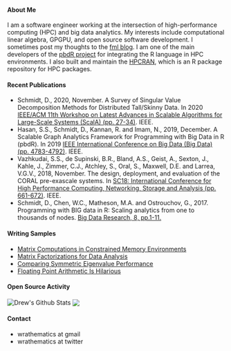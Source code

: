 #### About Me

I am a software engineer working at the intersection of high-performance computing (HPC) and big data analytics. My interests include computational linear algebra, GPGPU, and open source software development. I sometimes post my thoughts to the [fml blog](https://fml-fam.github.io/blog/). I am one of the main developers of the [pbdR project](https://pbdr.org/) for integrating the R language in HPC environments. I also built and maintain the [HPCRAN](https://hpcran.org/), which is an R package repository for HPC packages.

#### Recent Publications

* Schmidt, D., 2020, November. A Survey of Singular Value Decomposition Methods for Distributed Tall/Skinny Data. In 2020 [IEEE/ACM 11th Workshop on Latest Advances in Scalable Algorithms for Large-Scale Systems (ScalA) (pp. 27-34)](https://ieeexplore.ieee.org/abstract/document/9308812/). IEEE.
* Hasan, S.S., Schmidt, D., Kannan, R. and Imam, N., 2019, December. A Scalable Graph Analytics Framework for Programming with Big Data in R (pbdR). In 2019 [IEEE International Conference on Big Data (Big Data) (pp. 4783-4792)](https://ieeexplore.ieee.org/abstract/document/9006155/). IEEE.
* Vazhkudai, S.S., de Supinski, B.R., Bland, A.S., Geist, A., Sexton, J., Kahle, J., Zimmer, C.J., Atchley, S., Oral, S., Maxwell, D.E. and Larrea, V.G.V., 2018, November. The design, deployment, and evaluation of the CORAL pre-exascale systems. In [SC18: International Conference for High Performance Computing, Networking, Storage and Analysis (pp. 661-672)](https://ieeexplore.ieee.org/abstract/document/8665810/). IEEE.
* Schmidt, D., Chen, W.C., Matheson, M.A. and Ostrouchov, G., 2017. Programming with BIG data in R: Scaling analytics from one to thousands of nodes. [Big Data Research, 8, pp.1-11.](https://www.sciencedirect.com/science/article/abs/pii/S221457961630065X)

#### Writing Samples

* [Matrix Computations in Constrained Memory Environments](https://fml-fam.github.io/blog/2021/06/29/matrix-computations-in-constrained-memory-environments/)
* [Matrix Factorizations for Data Analysis](https://fml-fam.github.io/blog/2020/07/03/matrix-factorizations-for-data-analysis/)
* [Comparing Symmetric Eigenvalue Performance](https://librestats.com/2016/10/28/comparing-symmetric-eigenvalue-performance/)
* [Floating Point Arithmetic Is Hilarious](https://librestats.com/2015/04/17/floating-point-arithmetic-is-hilarious/)

#### Open Source Activity

<img align="center" src="https://github-readme-stats.vercel.app/api?username=wrathematics&include_all_commits=true&count_private=true&show_icons=true&line_height=20" alt="Drew's Github Stats">
<img align="center" src="https://github-readme-stats.vercel.app/api/top-langs/?username=wrathematics&hide=html&layout=compact">

#### Contact

* wrathematics at gmail
* wrathematics at twitter
